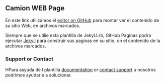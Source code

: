 ## Camion WEB Page

En este link utilizamos el [editor on GitHub](https://github.com/Softterier/Camion/edit/gh-pages/index.md) para montar ver el contenido de su sitio Web, en archivos marcados.

Siempre que se utilie esta plantilla de JekyLLrb, GitHub Paginas podra ejecutar [Jekyll](https://jekyllrb.com/) para construir sus paginas en su sitio, on el contenido de la archivos marcados.

### Support or Contact

HPara asyuda de l plantilla [documentation](https://docs.github.com/categories/github-pages-basics/) or [contact support](https://support.github.com/contact) u nosotros podrimos ayudarle a solucionar.
